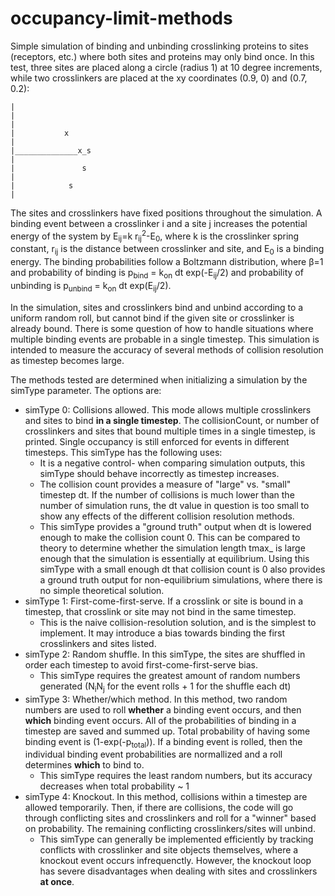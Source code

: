 # occupancy-limit-methods
 Simple simulation of binding and unbinding crosslinking proteins to sites (receptors, etc.) where both sites and proteins may only bind once. In this test, three sites are placed along a circle (radius 1) at 10 degree increments, while two crosslinkers are placed at the xy coordinates (0.9, 0) and (0.7, 0.2):
 
```
|
|
|
|           x
|
|______________x_s
|
|               s
|
|            s
|
```
 
 The sites and crosslinkers have fixed positions throughout the simulation. A binding event between a crosslinker i and a site j increases the potential energy of the system by E<sub>ij</sub>=k r<sub>ij</sub><sup>2</sup>-E<sub>0</sub>, where k is the crosslinker spring constant, r<sub>ij</sub> is the distance between crosslinker and site, and E<sub>0</sub> is a binding energy. The binding probabilities follow a Boltzmann distribution, where β=1 and probability of binding is p<sub>bind</sub> = k<sub>on</sub> dt exp(-E<sub>ij</sub>/2) and probability of unbinding is p<sub>unbind</sub> = k<sub>on</sub> dt exp(E<sub>ij</sub>/2).
 
 In the simulation, sites and crosslinkers bind and unbind according to a uniform random roll, but cannot bind if the given site or crosslinker is already bound. There is some question of how to handle situations where multiple binding events are probable in a single timestep. This simulation is intended to measure the accuracy of several methods of collision resolution as timestep becomes large.
 
 The methods tested are determined when initializing a simulation by the simType parameter. The options are:
 * simType 0: Collisions allowed. This mode allows multiple crosslinkers and sites to bind **in a single timestep**. The collisionCount, or number of crosslinkers and sites that bound multiple times in a single timestep, is printed. Single occupancy is still enforced for events in different timesteps. This simType has the following uses:
    * It is a negative control- when comparing simulation outputs, this simType should behave incorrectly as timestep increases.
    * The collision count provides a measure of "large" vs. "small" timestep dt. If the number of collisions is much lower than the number of simulation runs, the dt value in question is too small to show any effects of the different collision resolution methods.
    * This simType provides a "ground truth" output when dt is lowered enough to make the collision count 0. This can be compared to theory to determine whether the simulation length tmax_ is large enough that the simulation is essentially at equilibrium. Using this simType with a small enough dt that collision count is 0 also provides a ground truth output for non-equilibrium simulations, where there is no simple theoretical solution.
 * simType 1: First-come-first-serve. If a crosslink or site is bound in a timestep, that crosslink or site may not bind in the same timestep.
    * This is the naive collision-resolution solution, and is the simplest to implement. It may introduce a bias towards binding the first crosslinkers and sites listed.
 * simType 2: Random shuffle. In this simType, the sites are shuffled in order each timestep to avoid first-come-first-serve bias.
    * This simType requires the greatest amount of random numbers generated (N<sub>i</sub>N<sub>j</sub> for the event rolls + 1 for the shuffle each dt)
 * simType 3: Whether/which method. In this method, two random numbers are used to roll **whether** a binding event occurs, and then **which** binding event occurs. All of the probabilities of binding in a timestep are saved and summed up. Total probability of having some binding event is (1-exp(-p<sub>total</sub>)). If a binding event is rolled, then the individual binding event probabilities are normallized and a roll determines **which** to bind to.
    * This simType requires the least random numbers, but its accuracy decreases when total probability ~ 1
 * simType 4: Knockout. In this method, collisions within a timestep are allowed temporarily. Then, if there are collisions, the code will go through conflicting sites and crosslinkers and roll for a "winner" based on probability. The remaining conflicting crosslinkers/sites will unbind.
    * This simType can generally be implemented efficiently by tracking conflicts with crosslinker and site objects themselves, where a knockout event occurs infrequenctly. However, the knockout loop has severe disadvantages when dealing with sites and crosslinkers **at once**.
